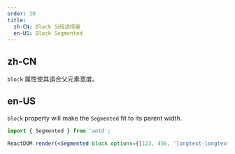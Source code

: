 ```yaml
---
order: 10
title:
  zh-CN: Block 分段选择器
  en-US: Block Segmented
---
```


## zh-CN

`block` 属性使其适合父元素宽度。

## en-US

`block` property will make the `Segmented` fit to its parent width.

```jsx
import { Segmented } from 'antd';

ReactDOM.render(<Segmented block options={[123, 456, 'longtext-longtext-longtext']} />, mountNode);
```
